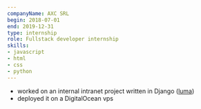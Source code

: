 ```yaml
---
companyName: AXC SRL
begin: 2018-07-01
end: 2019-12-31
type: internship
role: Fullstack developer internship
skills:
- javascript
- html
- css
- python
---
```


- worked on an internal intranet project written in Django ([luma](/projects/luma))
- deployed it on a DigitalOcean vps